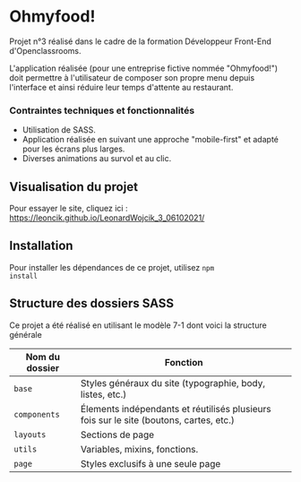 # Ohmyfood!

Projet n°3 réalisé dans le cadre de la formation Développeur Front-End d'Openclassrooms.

L'application réalisée (pour une entreprise fictive nommée "Ohmyfood!") doit permettre à l'utilisateur de composer son propre menu depuis l'interface et ainsi réduire leur temps d'attente au restaurant. 

### Contraintes techniques et fonctionnalités

- Utilisation de SASS.
- Application réalisée en suivant une approche "mobile-first" et adapté pour les écrans plus larges.
- Diverses animations au survol et au clic.

## Visualisation du projet

Pour essayer le site, cliquez ici : https://leoncik.github.io/LeonardWojcik_3_06102021/

## Installation

Pour installer les dépendances de ce projet, utilisez <code>npm install</code>

## Structure des dossiers SASS

Ce projet a été réalisé en utilisant le modèle 7-1 dont voici la structure générale

Nom du dossier    | Fonction
----------------- | ----------------------------------------------------------------------
`base`            | Styles généraux du site (typographie, body, listes, etc.)
`components`      | Élements indépendants et réutilisés plusieurs fois sur le site (boutons, cartes, etc.)
`layouts`         | Sections de page
`utils`           | Variables, mixins, fonctions.
`page`            | Styles exclusifs à une seule page